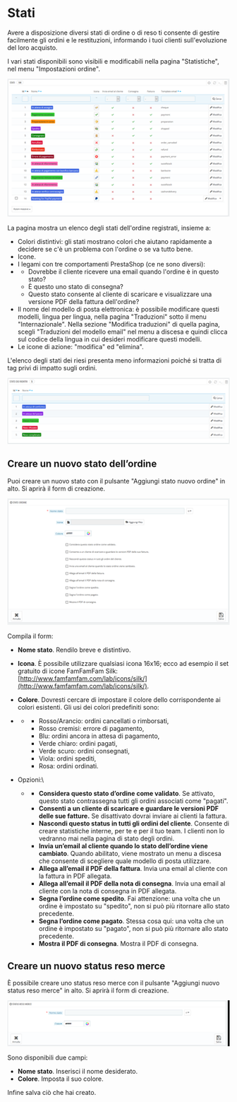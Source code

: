 # Stati

Avere a disposizione diversi stati di ordine o di reso ti consente di gestire facilmente gli ordini e le restituzioni, informando i tuoi clienti sull'evoluzione del loro acquisto.

I vari stati disponibili sono visibili e modificabili nella pagina "Statistiche", nel menu "Impostazioni ordine".

![](../../../../.gitbook/assets/54267455.png)

La pagina mostra un elenco degli stati dell'ordine registrati, insieme a:

* Colori distintivi: gli stati mostrano colori che aiutano rapidamente a decidere se c'è un problema con l'ordine o se va tutto bene.
* Icone.
* I legami con tre comportamenti PrestaShop (ce ne sono diversi):
*
  * Dovrebbe il cliente ricevere una email quando l'ordine è in questo stato?
  * È questo uno stato di consegna?
  * Questo stato consente al cliente di scaricare e visualizzare una versione PDF della fattura dell'ordine?
* Il nome del modello di posta elettronica: è possibile modificare questi modelli, lingua per lingua, nella pagina "Traduzioni" sotto il menu "Internazionale". Nella sezione "Modifica traduzioni" di quella pagina, scegli "Traduzioni del modello email" nel menu a discesa e quindi clicca sul codice della lingua in cui desideri modificare questi modelli.
* Le icone di azione: "modifica" ed "elimina".

L'elenco degli stati dei riesi presenta meno informazioni poiché si tratta di tag privi di impatto sugli ordini.

![](../../../../.gitbook/assets/54267456.png)

## Creare un nuovo stato dell’ordine <a href="stati-creareunnuovostatodellordine" id="stati-creareunnuovostatodellordine"></a>

Puoi creare un nuovo stato con il pulsante "Aggiungi stato nuovo ordine" in alto. Si aprirà il form di creazione.

![](../../../../.gitbook/assets/54267464.png)

Compila il form:

* **Nome stato**. Rendilo breve e distintivo.
* **Icona**. È possibile utilizzare qualsiasi icona 16x16; ecco ad esempio il set gratuito di icone FamFamFam Silk: [http://www.famfamfam.com/lab/icons/silk/](http://www.famfamfam.com/lab/icons/silk/).
* **Colore**. Dovresti cercare di impostare il colore dello corrispondente ai colori esistenti. Gli usi dei colori predefiniti sono:
*
  *
    * Rosso/Arancio: ordini cancellati o rimborsati,
    * Rosso cremisi: errore di pagamento,
    * Blu: ordini ancora in attesa di pagamento,
    * Verde chiaro: ordini pagati,
    * Verde scuro: ordini consegnati,
    * Viola: ordini spediti,
    * Rosa: ordini ordinati.
* Opzioni:\

  *
    * **Considera questo stato d’ordine come validato**. Se attivato, questo stato contrassegna tutti gli ordini associati come "pagati".
    * **Consenti a un cliente di scaricare e guardare le versioni PDF delle sue fatture.** Se disattivato dovrai inviare ai clienti la fattura.
    * **Nascondi questo status in tutti gli ordini del cliente**. Consente di creare statistiche interne, per te e per il tuo team. I clienti non lo vedranno mai nella pagina di stato degli ordini.
    * **Invia un’email al cliente quando lo stato dell’ordine viene cambiato**. Quando abilitato, viene mostrato un menu a discesa che consente di scegliere quale modello di posta utilizzare.
    * **Allega all’email il PDF della fattura**. Invia una email al cliente con la fattura in PDF allegata.
    * **Allega all’email il PDF della nota di consegna**. Invia una email al cliente con la nota di consegna in PDF allegata.
    * **Segna l’ordine come spedito**. Fai attenzione: una volta che un ordine è impostato su "spedito", non si può più ritornare allo stato precedente.
    * **Segna l’ordine come pagato**. Stessa cosa qui: una volta che un ordine è impostato su "pagato", non si può più ritornare allo stato precedente.
    * **Mostra il PDF di consegna**. Mostra il PDF di consegna.

## Creare un nuovo status reso merce <a href="stati-creareunnuovostatusresomerce" id="stati-creareunnuovostatusresomerce"></a>

È possibile creare uno status reso merce con il pulsante "Aggiungi nuovo status reso merce" in alto. Si aprirà il form di creazione.

![](../../../../.gitbook/assets/54267458.png)

Sono disponibili due campi:

* **Nome stato**. Inserisci il nome desiderato.
* **Colore**. Imposta il suo colore.

Infine salva ciò che hai creato.&#x20;
